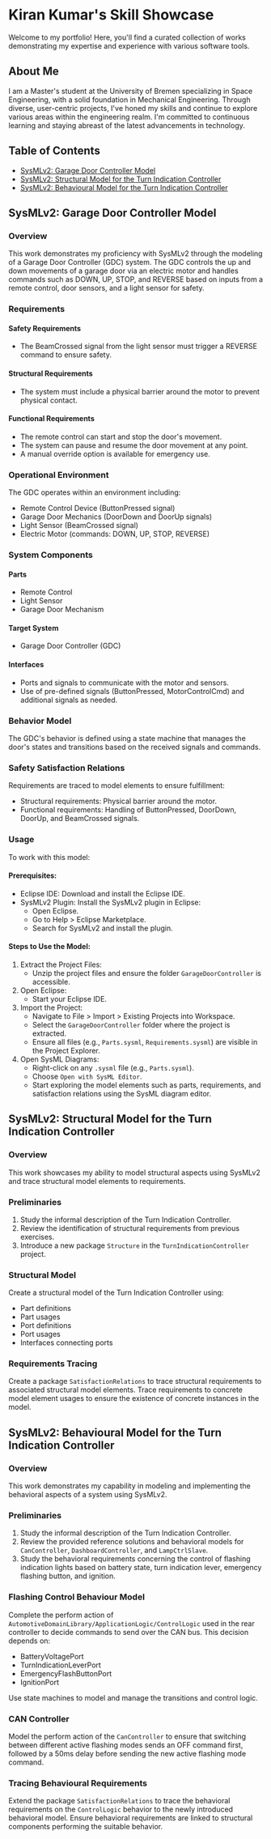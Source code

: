 # Kiran Kumar's Skill Showcase

Welcome to my portfolio! Here, you'll find a curated collection of works demonstrating my expertise and experience with various software tools.

## About Me
I am a Master's student at the University of Bremen specializing in Space Engineering, with a solid foundation in Mechanical Engineering. Through diverse, user-centric projects, I've honed my skills and continue to explore various areas within the engineering realm. I'm committed to continuous learning and staying abreast of the latest advancements in technology.

## Table of Contents
- [SysMLv2: Garage Door Controller Model](#sysmlv2-garage-door-controller-model)
- [SysMLv2: Structural Model for the Turn Indication Controller](#sysmlv2-structural-model-for-the-turn-indication-controller)
- [SysMLv2: Behavioural Model for the Turn Indication Controller](#sysmlv2-behavioural-model-for-the-turn-indication-controller)

## SysMLv2: Garage Door Controller Model

### Overview
This work demonstrates my proficiency with SysMLv2 through the modeling of a Garage Door Controller (GDC) system. The GDC controls the up and down movements of a garage door via an electric motor and handles commands such as DOWN, UP, STOP, and REVERSE based on inputs from a remote control, door sensors, and a light sensor for safety.

### Requirements
#### Safety Requirements
- The BeamCrossed signal from the light sensor must trigger a REVERSE command to ensure safety.

#### Structural Requirements
- The system must include a physical barrier around the motor to prevent physical contact.

#### Functional Requirements
- The remote control can start and stop the door's movement.
- The system can pause and resume the door movement at any point.
- A manual override option is available for emergency use.

### Operational Environment
The GDC operates within an environment including:
- Remote Control Device (ButtonPressed signal)
- Garage Door Mechanics (DoorDown and DoorUp signals)
- Light Sensor (BeamCrossed signal)
- Electric Motor (commands: DOWN, UP, STOP, REVERSE)

### System Components
#### Parts
- Remote Control
- Light Sensor
- Garage Door Mechanism

#### Target System
- Garage Door Controller (GDC)

#### Interfaces
- Ports and signals to communicate with the motor and sensors.
- Use of pre-defined signals (ButtonPressed, MotorControlCmd) and additional signals as needed.

### Behavior Model
The GDC's behavior is defined using a state machine that manages the door's states and transitions based on the received signals and commands.

### Safety Satisfaction Relations
Requirements are traced to model elements to ensure fulfillment:
- Structural requirements: Physical barrier around the motor.
- Functional requirements: Handling of ButtonPressed, DoorDown, DoorUp, and BeamCrossed signals.

### Usage
To work with this model:
#### Prerequisites:
- Eclipse IDE: Download and install the Eclipse IDE.
- SysMLv2 Plugin: Install the SysMLv2 plugin in Eclipse:
  - Open Eclipse.
  - Go to Help > Eclipse Marketplace.
  - Search for SysMLv2 and install the plugin.

#### Steps to Use the Model:
1. Extract the Project Files:
   - Unzip the project files and ensure the folder `GarageDoorController` is accessible.
2. Open Eclipse:
   - Start your Eclipse IDE.
3. Import the Project:
   - Navigate to File > Import > Existing Projects into Workspace.
   - Select the `GarageDoorController` folder where the project is extracted.
   - Ensure all files (e.g., `Parts.sysml`, `Requirements.sysml`) are visible in the Project Explorer.
4. Open SysML Diagrams:
   - Right-click on any `.sysml` file (e.g., `Parts.sysml`).
   - Choose `Open with SysML Editor`.
   - Start exploring the model elements such as parts, requirements, and satisfaction relations using the SysML diagram editor.

## SysMLv2: Structural Model for the Turn Indication Controller

### Overview
This work showcases my ability to model structural aspects using SysMLv2 and trace structural model elements to requirements.

### Preliminaries
1. Study the informal description of the Turn Indication Controller.
2. Review the identification of structural requirements from previous exercises.
3. Introduce a new package `Structure` in the `TurnIndicationController` project.

### Structural Model
Create a structural model of the Turn Indication Controller using:
- Part definitions
- Part usages
- Port definitions
- Port usages
- Interfaces connecting ports

### Requirements Tracing
Create a package `SatisfactionRelations` to trace structural requirements to associated structural model elements. Trace requirements to concrete model element usages to ensure the existence of concrete instances in the model.


## SysMLv2: Behavioural Model for the Turn Indication Controller

### Overview
This work demonstrates my capability in modeling and implementing the behavioral aspects of a system using SysMLv2.

### Preliminaries
1. Study the informal description of the Turn Indication Controller.
2. Review the provided reference solutions and behavioral models for `CanController`, `DashboardController`, and `LampCtrlSlave`.
3. Study the behavioral requirements concerning the control of flashing indication lights based on battery state, turn indication lever, emergency flashing button, and ignition.

### Flashing Control Behaviour Model
Complete the perform action of `AutomotiveDomainLibrary/ApplicationLogic/ControlLogic` used in the rear controller to decide commands to send over the CAN bus. This decision depends on:
- BatteryVoltagePort
- TurnIndicationLeverPort
- EmergencyFlashButtonPort
- IgnitionPort

Use state machines to model and manage the transitions and control logic.

### CAN Controller
Model the perform action of the `CanController` to ensure that switching between different active flashing modes sends an OFF command first, followed by a 50ms delay before sending the new active flashing mode command.

### Tracing Behavioural Requirements
Extend the package `SatisfactionRelations` to trace the behavioral requirements on the `ControlLogic` behavior to the newly introduced behavioral model. Ensure behavioral requirements are linked to structural components performing the suitable behavior.


